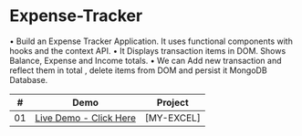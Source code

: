 # Expense-Tracker

• Build an Expense Tracker Application. It uses functional components with hooks and the context API.
• It Displays transaction items in DOM. Shows Balance, Expense and Income totals.
• We can Add new transaction and reflect them in total , delete items from DOM and persist it MongoDB Database.



|  #  |  Demo                                                                                                                    | Project                                                                       |
| :-: | --------------------------------------------------------------------------------------------------------------------------- | --------------------------------------------------------------------------------- |
| 01  | [Live Demo - Click Here](https://expense-tracker-1k2h.onrender.com/)                                                                  | [MY-EXCEL]             |
